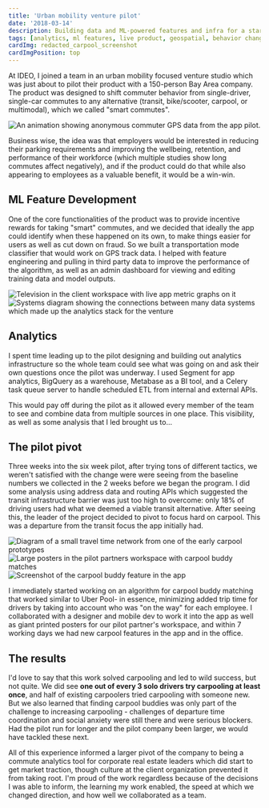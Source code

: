 ```yaml
---
title: 'Urban mobility venture pilot'
date: '2018-03-14'
description: Building data and ML-powered features and infra for a startup
tags: [analytics, ml features, live product, geospatial, behavior change]
cardImg: redacted_carpool_screenshot
cardImgPosition: top
---
```


<script>
import Img from '@zerodevx/svelte-img'    
import dash from '$lib/images/mobility_dashboard.png?as=run';
import stack from '$lib/images/analytics_stack.png?as=run';
import net from '$lib/images/commute_network.png?as=run';

import app from '$lib/images/redacted_carpool_screenshot.png?as=run:0';
import poster from '$lib/images/posters.png?as=run';
import commutes from '$lib/images/commutes.gif';
</script>

At IDEO, I joined a team in an urban mobility focused venture studio which was just about to pilot their product with a 150-person Bay Area company. The product was designed to shift commuter behavior from single-driver, single-car commutes to any alternative (transit, bike/scooter, carpool, or multimodal), which we called "smart commutes".

<img src={commutes} alt='An animation showing anonymous commuter GPS data from the app pilot.' class="float-right sm:w-96 sm:ml-8 sm:-mr-16">

Business wise, the idea was that employers would be interested in reducing their parking requirements and improving the wellbeing, retention, and performance of their workforce (which multiple studies show long commutes affect negatively), and if the product could do that while also appearing to employees as a valuable benefit, it would be a win-win.

## ML Feature Development

One of the core functionalities of the product was to provide incentive rewards for taking "smart" commutes, and we decided that ideally the app could identify when these happened on its own, to make things easier for users as well as cut down on fraud. So we built a transportation mode classifier that would work on GPS track data. I helped with feature engineering and pulling in third party data to improve the performance of the algorithm, as well as an admin dashboard for viewing and editing training data and model outputs.

<div class="mb-4 sm:float-left sm:mb-8 sm:mr-8 sm:-ml-16 relative">
    <Img class="sm:w-56" src={dash} alt='Television in the client workspace with live app metric graphs on it' />
    <Img class="sm:w-96 sm:max-w-[130%] absolute bottom-0 sm:-bottom-4 sm:-right-2" src={stack} alt='Systems diagram showing the connections between many data systems which made up the analytics stack for the venture' />
</div>

## Analytics

I spent time leading up to the pilot designing and building out analytics infrastructure so the whole team could see what was going on and ask their own questions once the pilot was underway. I used Segment for app analytics, BigQuery as a warehouse, Metabase as a BI tool, and a Celery task queue server to handle scheduled ETL from internal and external APIs.

This would pay off during the pilot as it allowed every member of the team to see and combine data from multiple sources in one place. This visibility, as well as some analysis that I led brought us to...

## The pilot pivot

Three weeks into the six week pilot, after trying tons of different tactics, we weren't satisfied with the change were were seeing from the baseline numbers we collected in the 2 weeks before we began the program. I did some analysis using address data and routing APIs which suggested the transit infrastructure barrier was just too high to overcome: only 18% of driving users had what we deemed a viable transit alternative. After seeing this, the leader of the project decided to pivot to focus hard on carpool. This was a departure from the transit focus the app initially had.


<Img class="w-48 sm:float-right sm:ml-16 relative top-10 z-10 left-4 sm:right-10" src={net} alt='Diagram of a small travel time network from one of the early carpool prototypes' />
<Img class="sm:w-96 sm:float-right clear-right sm:ml-8 my-4 relative sm:-mr-16" src={poster} alt='Large posters in the pilot partners workspace with carpool buddy matches' />
<Img class="w-72 sm:float-right clear-right sm:ml-8 left-16 sm:left-0 relative -top-32 sm:-top-16 -mb-24 sm:-mb-12 "  src={app} alt='Screenshot of the carpool buddy feature in the app' />
    


I immediately started working on an algorithm for carpool buddy matching that worked similar to Uber Pool- in essence, minimizing added trip time for drivers by taking into account who was "on the way" for each employee. I collaborated with a designer and mobile dev to work it into the app as well as giant printed posters for our pilot partner's workspace, and within 7 working days we had new carpool features in the app and in the office.

## The results

I'd love to say that this work solved carpooling and led to wild success, but not quite. We did see **one out of every 3 solo drivers try carpooling at least once**, and half of existing carpoolers tried carpooling with someone new. But we also learned that finding carpool buddies was only part of the challenge to increasing carpooling - challenges of departure time coordination and social anxiety were still there and were serious blockers. Had the pilot run for longer and the pilot company been larger, we would have tackled these next.

All of this experience informed a larger pivot of the company to being a commute analytics tool for corporate real estate leaders which did start to get market traction, though culture at the client organization prevented it from taking root. I'm proud of the work regardless because of the decisions I was able to inform, the learning my work enabled, the speed at which we changed direction, and how well we collaborated as a team.
